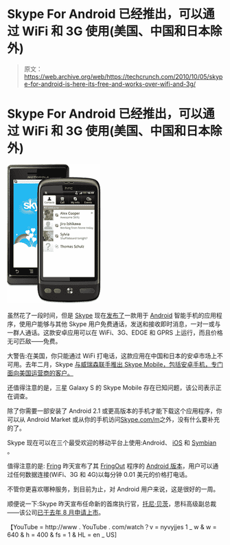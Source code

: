 # Skype For Android 已经推出，可以通过 WiFi 和 3G 使用(美国、中国和日本除外)

> 原文：<https://web.archive.org/web/https://techcrunch.com/2010/10/05/skype-for-android-is-here-its-free-and-works-over-wifi-and-3g/>

# Skype For Android 已经推出，可以通过 WiFi 和 3G 使用(美国、中国和日本除外)

![](img/44909535024f2cd3a6110b5f1c3ffbc9.png)

虽然花了一段时间，但是 [Skype](https://web.archive.org/web/20221208235959/http://www.crunchbase.com/company/skype) 现在[发布了](https://web.archive.org/web/20221208235959/http://blogs.skype.com/en/2010/10/android.html)一款用于 [Android](https://web.archive.org/web/20221208235959/http://www.crunchbase.com/company/android) 智能手机的应用程序，使用户能够与其他 Skype 用户免费通话，发送和接收即时消息，一对一或与一群人通话。这款安卓应用可以在 WiFi、3G、EDGE 和 GPRS 上运行，而且价格无可匹敌——免费。

大警告:在美国，你只能通过 WiFi 打电话，这款应用在中国和日本的安卓市场上不可用。去年二月，Skype [与威瑞森](https://web.archive.org/web/20221208235959/https://beta.techcrunch.com/2010/02/16/verizon-skype/)[联手推出 Skype Mobile，包括安卓手机，](https://web.archive.org/web/20221208235959/http://www.crunchbase.com/company/verizon)[专门面向美国运营商的客户。](https://web.archive.org/web/20221208235959/http://www.mobilecrunch.com/2010/03/24/skype-on-verizon-launching-on-thursday/)

还值得注意的是，三星 Galaxy S 的 Skype Mobile 存在已知问题，该公司表示正在调查。

除了你需要一部安装了 Android 2.1 或更高版本的手机才能下载这个应用程序，你可以从 Android Market 或从你的手机访问[Skype.com/m](https://web.archive.org/web/20221208235959/http://skype.com/m?cm_mmc=m181)之外，没有什么要补充的了。

Skype 现在可以在三个最受欢迎的移动平台上使用:Android、 [iOS](https://web.archive.org/web/20221208235959/https://beta.techcrunch.com/2010/07/21/skype-with-multitasking-support-now-available-for-iphone-4-and-3gs-3g-calls-to-stay-free/) 和 [Symbian](https://web.archive.org/web/20221208235959/https://beta.techcrunch.com/2010/03/03/skype-app-hits-ovi-store-and-potentially-200-million-nokia-handsets-next/) 。

值得注意的是: [Fring](https://web.archive.org/web/20221208235959/http://www.crunchbase.com/company/fring) 昨天宣布了其 [FringOut](https://web.archive.org/web/20221208235959/http://www.fring.com/fringout/) 程序的 [Android 版本](https://web.archive.org/web/20221208235959/http://thenextweb.com/apps/2010/10/05/fring-is-now-on-android-fringout-takes-on-skype-at-01-per-minute/)，用户可以通过任何数据连接(WiFi、3G 和 4G)以每分钟 0.01 美元的价格打电话。

不管你更喜欢哪种服务，到目前为止，对 Android 用户来说，这是很好的一周。

顺便说一下:Skype 昨天宣布任命新的首席执行官，[托尼·贝茨](https://web.archive.org/web/20221208235959/http://www.crunchbase.com/person/tony-bates)，思科高级副总裁——该公司[已于去年 8 月申请上市](https://web.archive.org/web/20221208235959/https://beta.techcrunch.com/2010/08/09/skype-ipo/)。

【YouTube = http://www . YouTube . com/watch？v = nyvyjjes 1 _ w & w = 640 & h = 400 & fs = 1 & HL = en _ US]